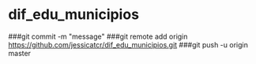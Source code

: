 # dif_edu_municipios

###git commit -m "message"
###git remote add origin https://github.com/jessicatcr/dif_edu_municipios.git
###git push -u origin master
